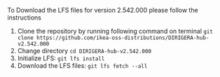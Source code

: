 To Download the LFS files for version 2.542.000 please follow the instructions

1. Clone the repository by running following command on terminal `git clone https://github.com/ikea-oss-distributions/DIRIGERA-hub-v2.542.000`
2. Change directory `cd DIRIGERA-hub-v2.542.000`
3. Initialize LFS: `git lfs install`
4. Download the LFS files: `git lfs fetch --all`

